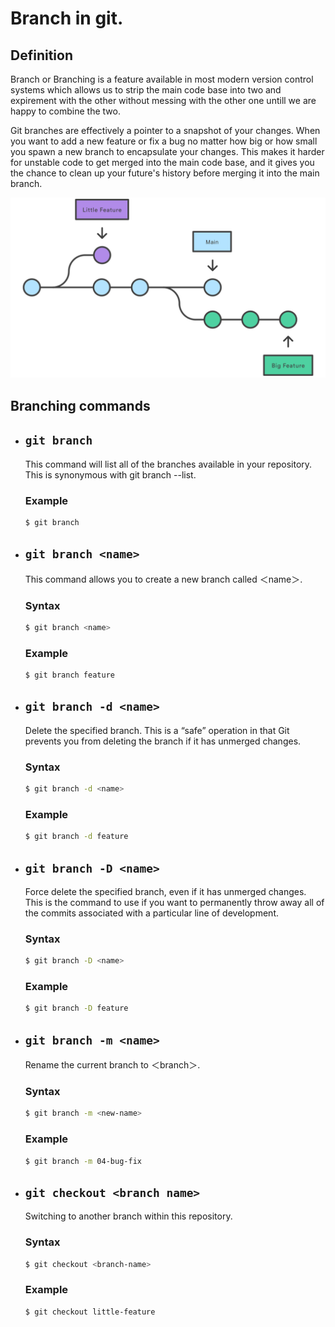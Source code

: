 # Branch in git.

## Definition
Branch or Branching is a feature available in most modern version control systems which allows us to strip the main code base into two and expirement with the other without messing with the other one untill we are happy to combine the two.

Git branches are effectively a pointer to a snapshot of your changes. When you want to add a new feature or fix a bug no matter how big or how small you spawn a new branch to encapsulate your changes. This makes it harder for unstable code to get merged into the main code base, and it gives you the chance to clean up your future's history before merging it into the main branch.

<img src="./branch.svg" alt="git branch image">

## Branching commands
- ## `git branch`<br>
  This command will list all of the branches available in your repository. This is synonymous with git branch --list.

  ### Example
  ```bash
  $ git branch
  ```

- ## `git branch <name>`<br>
  This command allows you to create a new branch called ＜name＞.

  ### Syntax
  ```bash
  $ git branch <name>
  ```
  ### Example
  ```bash
  $ git branch feature
  ```
- ## `git branch -d <name>`<br>
  Delete the specified branch. This is a “safe” operation in that Git prevents you from deleting the branch if it has unmerged changes.

  ### Syntax
  ```bash
  $ git branch -d <name>
  ```
  ### Example
  ```bash
  $ git branch -d feature
  ```

- ## `git branch -D <name>`<br>
  Force delete the specified branch, even if it has unmerged changes. This is the command to use if you want to permanently throw away all of the commits associated with a particular line of development.

  ### Syntax
  ```bash
  $ git branch -D <name>
  ```
  ### Example
  ```bash
  $ git branch -D feature
  ```

- ## `git branch -m <name>`<br>
  Rename the current branch to ＜branch＞.

  ### Syntax
  ```bash
  $ git branch -m <new-name>
  ```
  ### Example
  ```bash
  $ git branch -m 04-bug-fix
  ```

- ## `git checkout <branch name>`<br>
  Switching to another branch within this repository.

  ### Syntax
  ```bash
  $ git checkout <branch-name>
  ```
  ### Example
  ```bash
  $ git checkout little-feature
  ```

